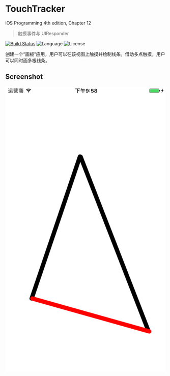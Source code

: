 # TouchTracker
iOS Programming 4th edition, Chapter 12
> 触摸事件与 UIResponder

[![Build Status](https://travis-ci.org/CloudnuY/TouchTracker.svg?branch=master)](https://travis-ci.org/CloudnuY/TouchTracker)
![Language](https://img.shields.io/badge/Language-Objective--C-green.svg)
![License](https://img.shields.io/github/license/mashape/apistatus.svg?maxAge=2592000?style=flat-square)

创建一个“画板”应用，用户可以在该视图上触摸并绘制线条。借助多点触摸，用户可以同时画多根线条。

## Screenshot

![Screenshot](https://raw.githubusercontent.com/CloudnuY/TouchTracker/master/ScreenShot/Simulator%20Screen%20Shot%201.png)

